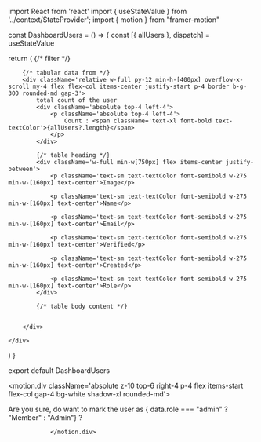 import React from 'react'
import  { useStateValue } from '../context/StateProvider';
import { motion } from "framer-motion"

const DashboardUsers = () => {
    const [{ allUsers }, dispatch] = useStateValue

  return (
    <!-- <div className='w-full p-4 items-center justify-center flex-col'> -->
        {/* filter */}


        {/* tabular data from */}
        <div className='relative w-full py-12 min-h-[400px] overflow-x-scroll my-4 flex flex-col items-center justify-start p-4 border b-g-300 rounded-md gap-3'>
            total count of the user
            <div className='absolute top-4 left-4'>
                <p className='absolute top-4 left-4'>
                    Count : <span className='text-xl font-bold text-textColor'>{allUsers?.length}</span>
                </p>
            </div>

            {/* table heading */}
            <div className='w-full min-w[750px] flex items-center justify-between'>
                <p className='text-sm text-textColor font-semibold w-275 min-w-[160px] text-center'>Image</p>

                <p className='text-sm text-textColor font-semibold w-275 min-w-[160px] text-center'>Name</p>

                <p className='text-sm text-textColor font-semibold w-275 min-w-[160px] text-center'>Email</p>

                <p className='text-sm text-textColor font-semibold w-275 min-w-[160px] text-center'>Verified</p>

                <p className='text-sm text-textColor font-semibold w-275 min-w-[160px] text-center'>Created</p>

                <p className='text-sm text-textColor font-semibold w-275 min-w-[160px] text-center'>Role</p>
            </div>

            {/* table body content */}


        </div>

    </div>
  )
}

export default DashboardUsers

<motion.div className='absolute z-10 top-6 right-4 p-4 flex items-start flex-col gap-4 bg-white shadow-xl rounded-md'>
                    <p className='text-textColor text-sm font-semibold'>Are you sure, do want to mark the user as <span>{ data.role === "admin" ? "Member" : "Admin"}</span> ? </p>

                </motion.div>


